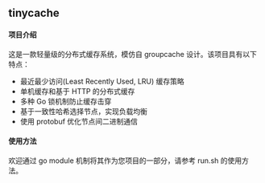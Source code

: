 ## tinycache

#### 项目介绍

这是一款轻量级的分布式缓存系统，模仿自 groupcache 设计。该项目具有以下特点：

- 最近最少访问(Least Recently Used, LRU) 缓存策略
- 单机缓存和基于 HTTP 的分布式缓存
- 多种 Go 锁机制防止缓存击穿
- 基于一致性哈希选择节点，实现负载均衡
- 使用 protobuf 优化节点间二进制通信

#### 使用方法

欢迎通过 go module 机制将其作为您项目的一部分，请参考 run.sh 的使用方法。

